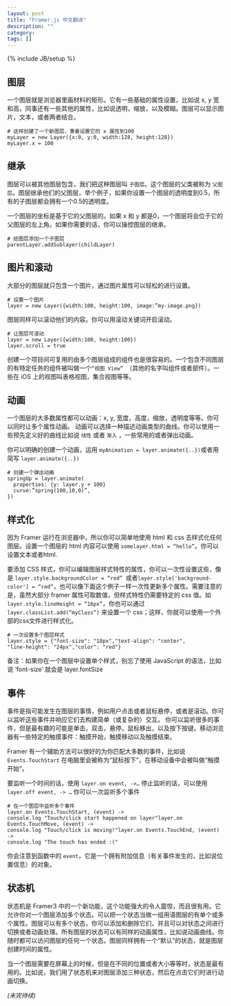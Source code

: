 ```yaml
---
layout: post
title: "Framer.js 中文翻译"
description: ""
category: 
tags: []
---
```

{% include JB/setup %}

## 图层

一个图层就是浏览器里画材料的矩形。它有一些基础的属性设置，比如说 x, y 宽和高，同事还有一些其他的属性，比如说透明，缩放，以及模糊。图层可以显示图片，文本，或者两者结合。

    # 这样创建了一个新图层，秉着设置它的 x 属性到100
    myLayer = new Layer({x:0, y:0, width:128, height:128})
    myLayer.x = 100

## 继承

图层可以被其他图层包含，我们把这种图层叫 `子图层`。这个图层的父类被称为 `父图层`。图层继承他们的父图层，举个例子，如果你设置一个图层的透明度到0.5，所有的子图层都会拥有一个0.5的透明度。

一个图层的坐标是基于它的父图层的。如果 x 和 y 都是0，一个图层将会位于它的父图层的左上角。如果你需要的话，你可以操控图层的继承。

    # 给图层添加一个子图层
    parentLayer.addSublayer(childLayer)
## 图片和滚动
大部分的图层就只包含一个图片，通过图片属性可以轻松的进行设置。

    # 设置一个图片
    layer = new Layer({width:100, height:100, image:”my-image.png})

图层同样可以滚动他们的内容。你可以用滚动关键词开启滚动。

    # 让图层可滚动
    layer = new Layer({width:100, height:100})
    layer.scroll = true

创建一个项目间可复用的由多个图层组成的组件也是很容易的。一个包含不同图层的有特定任务的组件被叫做一个`“视图 View” `（其他的名字叫组件或者部件）。一些在 iOS 上的视图叫表格视图，集合视图等等。

## 动画

一个图层的大多数属性都可以动画：x, y, 宽度，高度，缩放，透明度等等。你可以同时让多个属性动画。
动画可以选择一种描述动画类型的曲线。你可以使用一些预先定义好的曲线比如说 `线性` 或者 `渐入` ，一些常用的或者弹出动画。

你可以明确的创建一个动画，运用 `myAnimation = layer.animate({..})`或者用简写 `layer.animate({..})`

    # 创建一个弹出动画
    springUp = layer.animate(
      properties: {y: layer.y + 100}
      curve:”spring(100,10,0)”,
    })

## 样式化

因为 Framer 运行在浏览器中，所以你可以简单地使用 html 和 css 去样式化任何图层。设置一个图层的 html 内容可以使用 `somelayer.html = “hello”`。你可以设置文本或者html.

要添加 CSS 样式，你可以编辑图层样式特性的属性，你可以一次性设置这些，像是 `layer.style.backgroundColor = “red” `或者`layer.style['background-color'] = “red”`，也可以像下面这个例子一样一次性更新多个属性。需要注意的是，虽然大部分 framer 属性可取数值，但样式特性仍需要特定的 css 值。如`layer.style.lineHeight = “16px”`，你也可以通过 `layer.classList.add(“myClass”)` 来设置一个 css；这样，你就可以使用一个外部的css文件进行样式化。

    # 一次设置多个图层样式
    layer.style = {"font-size": "18px","text-align": "center",
    "line-height": "24px","color": "red"}

备注：如果你在一个图层中设置单个样式，别忘了使用 JavaScript 的语法，比如说 ‘font-size’ 就会是 layer.fontSize

## 事件

事件是指可能发生在图层的事情，例如用户点击或者鼠标悬停，或者是滚动。你可以监听这些事件并响应它们去构建简单（或复杂的）交互。
你可以监听很多的事件，但是最有趣的可能是单击，双击，悬停，鼠标移出，以及按下按键。移动浏览器有一些特定的触摸事件：触摸开始，触摸移动以及触摸结束。

Framer 有一个辅助方法可以很好的为你匹配大多数的事件，比如说 `Events.TouchStart` 在电脑里会被称为“鼠标按下”，在移动设备中会被叫做“触摸开始”。

要监听一个时间的话，使用 `layer.on event, ->…` 停止监听的话，可以使用 `layer.off event, -> …` 你可以一次监听多个事件
  
    # 在一个图层中监听多个事件
    layer.on Events.TouchStart, (event) ->
    console.log "Touch/click start happened on layer"layer.on Events.TouchMove, (event) -> 
    console.log "Touch/click is moving!"layer.on Events.TouchEnd, (event) ->
    console.log "The touch has ended :("

你会注意到函数中的 `event`，它是一个拥有附加信息（有关事件发生的，比如说位置信息）的对象。

## 状态机

状态机是 Framer3 中的一个新功能，这个功能强大的令人震惊，而且很有用。它允许你对一个图层添加多个状态。可以把一个状态当做一组用语图层的有单个或多个属性。图层可以有多个状态，你可以添加和删除它们，并且可以对状态之间进行切换或者动画处理。所有图层的状态可以有同样的动画属性，比如说动画曲线。你随时都可以访问图层的任何一个状态。图层同样拥有一个“默认”的状态，就是图层创建时间的属性。

当一个图层需要在屏幕上的时候，但是在不同的位置或者大小等等时，状态是最有用的。比如说，我们用了状态机来对图层添加三种状态，然后在点击它们时进行动画切换。

*(未完待续)*
